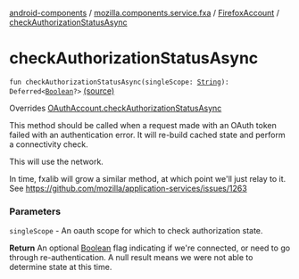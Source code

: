 [android-components](../../index.md) / [mozilla.components.service.fxa](../index.md) / [FirefoxAccount](index.md) / [checkAuthorizationStatusAsync](./check-authorization-status-async.md)

# checkAuthorizationStatusAsync

`fun checkAuthorizationStatusAsync(singleScope: `[`String`](https://kotlinlang.org/api/latest/jvm/stdlib/kotlin/-string/index.html)`): Deferred<`[`Boolean`](https://kotlinlang.org/api/latest/jvm/stdlib/kotlin/-boolean/index.html)`?>` [(source)](https://github.com/mozilla-mobile/android-components/blob/master/components/service/firefox-accounts/src/main/java/mozilla/components/service/fxa/FirefoxAccount.kt#L210)

Overrides [OAuthAccount.checkAuthorizationStatusAsync](../../mozilla.components.concept.sync/-o-auth-account/check-authorization-status-async.md)

This method should be called when a request made with an OAuth token failed with an
authentication error. It will re-build cached state and perform a connectivity check.

This will use the network.

In time, fxalib will grow a similar method, at which point we'll just relay to it.
See https://github.com/mozilla/application-services/issues/1263

### Parameters

`singleScope` - An oauth scope for which to check authorization state.

**Return**
An optional [Boolean](https://kotlinlang.org/api/latest/jvm/stdlib/kotlin/-boolean/index.html) flag indicating if we're connected, or need to go through
re-authentication. A null result means we were not able to determine state at this time.

